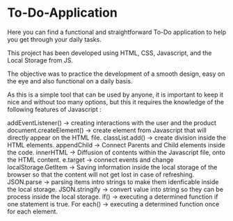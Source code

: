 # To-Do-Application

Here you can find a functional and straightforward To-Do application to help you get through your daily tasks.

This project has been developed using HTML, CSS, Javascript, and the Local Storage from JS.

The objective was to practice the development of a smooth design, easy on the eye and also functional on a daily basis.

As this is a simple tool that can be used by anyone, it is important to keep it nice and without too many options, but this it requires the knowledge of the following features of Javascript :

addEventListener() -> creating interactions with the user and the product
document.createElement() -> create element from Javascript that will directly appear on the HTML file.
classList.add() -> create division inside the HTML elements.
appendChild -> Connect Parents and Child elements inside the code.
innerHTML -> Diffusion of contents within the Javascript file, onto the HTML content.
e.target -> connect events and change
localStorage.GetItem -> Saving information inside the local storage of the browser so that the content will not get lost in case of refreshing.
JSON.parse -> parsing items intro strings to make them idenficable inside the local storage.
JSON.stringify -> convert value into string so they can be process inside the local storage.
if() -> executing a determined function if one statement is true.
For each() -> executing a determined function once for each element.


